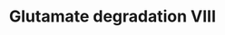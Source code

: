 ---
annotations:
- id: PW:0001388
  parent: classic metabolic pathway
  type: Pathway Ontology
  value: glutamate degradation pathway VIII
authors:
- J.Heckman
- MaintBot
- Christine Chichester
- Egonw
description: ''
last-edited: 2018-04-26
organisms:
- Saccharomyces cerevisiae
redirect_from:
- /index.php/Pathway:WP99
- /instance/WP99
revision: null
schema-jsonld:
- '@context': https://schema.org/
  '@id': https://wikipathways.github.io/pathways/WP99.html
  '@type': Dataset
  creator:
    '@type': Organization
    name: WikiPathways
  description: ''
  keywords:
  - 2-oxoglutarate
  - ADP
  - ARG2
  - ARG5,6
  - ARG8
  - ATP
  - Coenzyme A
  - ECM40
  - H+
  - L-glutamate
  - L-ornithine
  - N-acetyl-L-glutamate
  - N-acetylglutamyl-phosphate
  - N-acetylglutamyl-semialdehyde
  - N-alpha-acetylornithine
  - NADP
  - NADPH
  - acetyl-CoA
  - phosphate
  license: CC0
  name: Glutamate degradation VIII
seo: CreativeWork
title: Glutamate degradation VIII
wpid: WP99
---